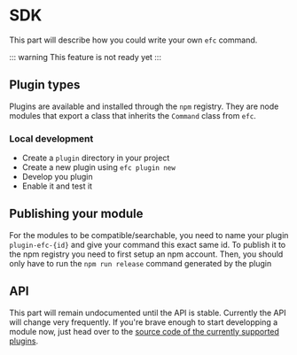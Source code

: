 # SDK
This part will describe how you could write your own `efc` command.

::: warning
This feature is not ready yet
:::

## Plugin types
Plugins are available and installed through the `npm` registry.
They are node modules that export a class that inherits the `Command` class from `efc`.

### Local development
- Create a `plugin` directory in your project
- Create a new plugin using `efc plugin new`
- Develop you plugin
- Enable it and test it

## Publishing your module
For the modules to be compatible/searchable, you need to name your plugin `plugin-efc-{id}` and give your command this exact same id.
To publish it to the npm registry you need to first setup an npm account. Then, you should only have to run the `npm run release` command generated by the plugin

## API

This part will remain undocumented until the API is stable. Currently the API will change very frequently.
If you're brave enough to start developping a module now, just head over to the [source code of the currently supported plugins](https://github.com/ElectronForConstruct/cli/tree/master/src/actions).
